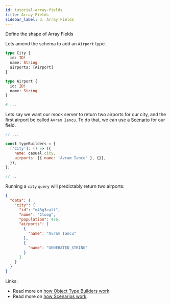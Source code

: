 ```yaml
---
id: tutorial-array-fields
title: Array Fields
sidebar_label: 3. Array Fields
---
```


Define the shape of Array Fields

Lets amend the schema to add an `Airport` type.

```graphql
type City {
  id: ID!
  name: String
  airports: [Airport]
}

type Airport {
  id: ID!
  name: String
}

# ...
```

Lets say we want our mock server to return two airports for our city, and the first airport be called `Avram Iancu`. To do that, we can use a [Scenario](/graphql-mirage/docs/scenarios) for our field.

```javascript
// ...

const typeBuilders = {
  ['City']: () => ({
    name: casual.city,
    airports: [{ name: 'Avram Iancu' }, {}],
  }),
};

// ..
```

Running a `city` `query` will predictably return two airports:

```json
{
  "data": {
    "city": {
      "id": "m43g3ealt",
      "name": "Cloog",
      "population": 476,
      "airports": [
        {
          "name": "Avram Iancu"
        },
        {
          "name": "GENERATED_STRING"
        }
      ]
    }
  }
}
```

Links:

- Read more on [how Object Type Builders work](/graphql-mirage/docs/object-type-builders).
- Read more on [how Scenarios work](/graphql-mirage/docs/scenarios).
